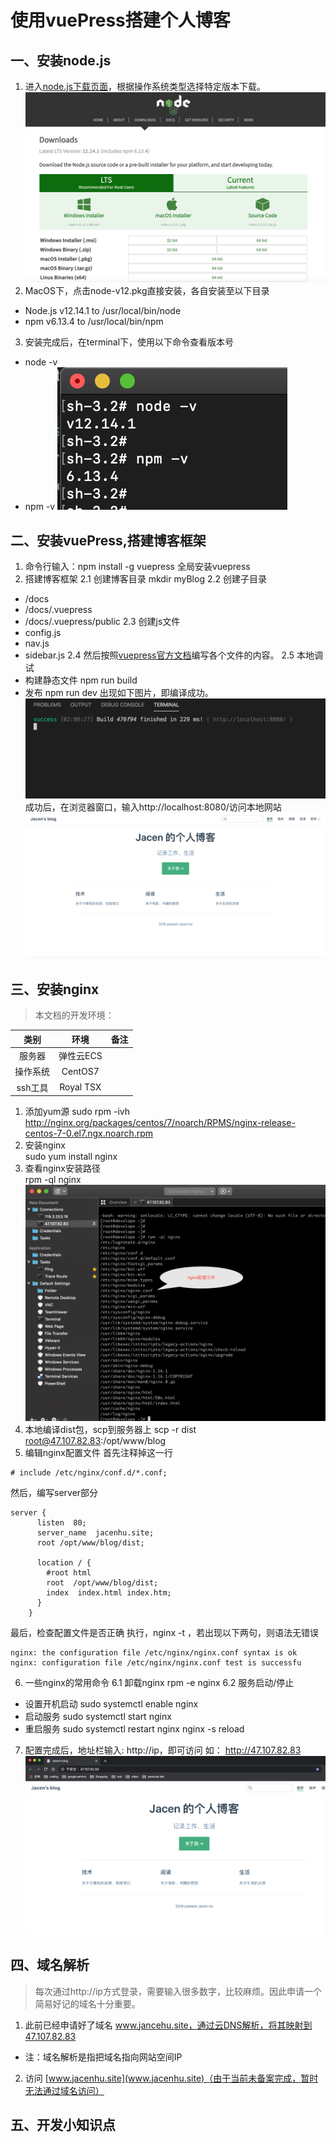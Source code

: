 # 使用vuePress搭建个人博客

## 一、安装node.js
1. 进入[node.js下载页面](https://nodejs.org/en/download/)，根据操作系统类型选择特定版本下载。
![node-download-pic](./../../.vuepress/public/img/vuepress/node-download.png)
2. MacOS下，点击node-v12.pkg直接安装，各自安装至以下目录
* Node.js v12.14.1 to /usr/local/bin/node
* npm v6.13.4 to /usr/local/bin/npm
3. 安装完成后，在terminal下，使用以下命令查看版本号
* node -v
* npm -v
![node-version-pic](./../../.vuepress/public/img/vuepress/node-version.png)

## 二、安装vuePress,搭建博客框架
1. 命令行输入：npm install -g vuepress
全局安装vuepress
2. 搭建博客框架
2.1 创建博客目录 mkdir myBlog
2.2 创建子目录
* /docs
* /docs/.vuepress
* /docs/.vuepress/public
2.3 创建js文件
* config.js
* nav.js
* sidebar.js
2.4 然后按照[vuepress官方文档](https://vuepress.vuejs.org/zh/guide/)编写各个文件的内容。
2.5 本地调试
* 构建静态文件 npm run build
* 发布 npm run dev
出现如下图片，即编译成功。
![npm-run-dev-pic](./../../.vuepress/public/img/vuepress/npm-run-dev.png)
成功后，在浏览器窗口，输入http://localhost:8080/访问本地网站
![localhost-site-pic](./../../.vuepress/public/img/vuepress/localhost-site.png)

## 三、安装nginx
> 本文档的开发环境：

类别|环境|备注
:--:|:--:|:--:
服务器|弹性云ECS|
操作系统|CentOS7|
ssh工具|Royal TSX|
1. 添加yum源 
sudo rpm -ivh http://nginx.org/packages/centos/7/noarch/RPMS/nginx-release-centos-7-0.el7.ngx.noarch.rpm
2. 安装nginx  
sudo yum install nginx
3. 查看nginx安装路径  
rpm -ql nginx
![nginx-config-pic](./../../.vuepress/public/img/vuepress/nginx-config.png)
4. 本地编译dist包，scp到服务器上
scp -r dist root@47.107.82.83:/opt/www/blog
5. 编辑nginx配置文件
首先注释掉这一行
```
# include /etc/nginx/conf.d/*.conf;
```
然后，编写server部分
```
server {
      listen  80;
      server_name  jacenhu.site;
      root /opt/www/blog/dist;

      location / {
        #root html
        root  /opt/www/blog/dist;
        index  index.html index.htm;
      }
    }
```
最后，检查配置文件是否正确 
执行，nginx -t ，若出现以下两句，则语法无错误
```
nginx: the configuration file /etc/nginx/nginx.conf syntax is ok
nginx: configuration file /etc/nginx/nginx.conf test is successfu
```
6. 一些nginx的常用命令
6.1 卸载nginx rpm -e nginx
6.2 服务启动/停止
* 设置开机启动
  sudo systemctl enable nginx
* 启动服务
  sudo systemctl start nginx
* 重启服务
  sudo systemctl restart nginx
  nginx -s reload
7. 配置完成后，地址栏输入: http://ip，即可访问
如： http://47.107.82.83
![nginx-ip-pic](./../../.vuepress/public/img/vuepress/nginx-ip.png)

## 四、域名解析
> 每次通过http://ip方式登录，需要输入很多数字，比较麻烦。因此申请一个简易好记的域名十分重要。
1. 此前已经申请好了域名 www.jancehu.site，通过云DNS解析，将其映射到47.107.82.83
* 注：域名解析是指把域名指向网站空间IP
2. 访问 [www.jacenhu.site](www.jacenhu.site)（由于当前未备案完成，暂时无法通过域名访问）

## 五、开发小知识点


